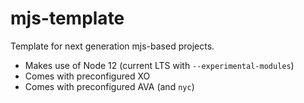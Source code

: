 # mjs-template
Template for next generation mjs-based projects.

- Makes use of Node 12 (current LTS with `--experimental-modules`)
- Comes with preconfigured XO
- Comes with preconfigured AVA (and `nyc`)
